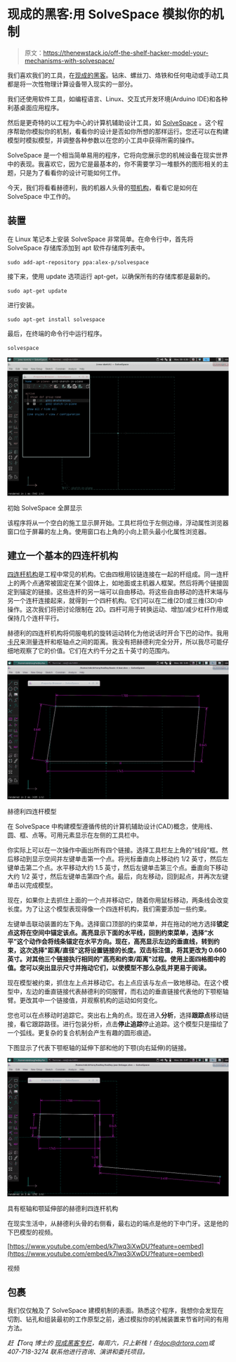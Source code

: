 # 现成的黑客:用 SolveSpace 模拟你的机制

> 原文：<https://thenewstack.io/off-the-shelf-hacker-model-your-mechanisms-with-solvespace/>

我们喜欢我们的工具，在[现成的黑客](/tag/Off-The-Shelf-Hacker)。钻床、螺丝刀、烙铁和任何电动或手动工具都是将一次性物理计算设备带入现实的一部分。

我们还使用软件工具，如编程语言、Linux、交互式开发环境(Arduino IDE)和各种利基桌面应用程序。

然后是更奇特的以工程为中心的计算机辅助设计工具，如 [SolveSpace](http://solvespace.com/index.pl) 。这个程序帮助你模拟你的机制，看看你的设计是否如你所想的那样运行。您还可以在构建模型时模拟模型，并调整各种参数以在您的小工具中获得所需的操作。

SolveSpace 是一个相当简单易用的程序，它将向您展示您的机械设备在现实世界中的表现。我喜欢它，因为它是最基本的，你不需要学习一堆额外的图形相关的主题，只是为了看看你的设计可能如何工作。

今天，我们将看看赫德利，我的机器人头骨的[颚机构](/off-the-shelf-hacker-hedley-the-robotic-skull-speaks/)，看看它是如何在 SolveSpace 中工作的。

## 装置

在 Linux 笔记本上安装 SolveSpace 非常简单。在命令行中，首先将 SolveSpace 存储库添加到 apt 软件存储库列表中。

`sudo add-apt-repository ppa:alex-p/solvespace`

接下来，使用 update 选项运行 apt-get，以确保所有的存储库都是最新的。

`sudo apt-get update`

进行安装。

`sudo apt-get install solvespace`

最后，在终端的命令行中运行程序。

`solvespace`

![](img/cbdebc61dbd898d646b7bcb34c3a737b.png)

初始 SolveSpace 全屏显示

该程序将从一个空白的施工显示屏开始。工具栏将位于左侧边缘，浮动属性浏览器窗口位于屏幕的左上角。使用窗口右上角的小向上箭头最小化属性浏览器。

## 建立一个基本的四连杆机构

[四连杆机构](https://en.wikipedia.org/wiki/Four-bar_linkage)是工程中常见的机构。它由四根用铰链连接在一起的杆组成。同一连杆上的两个点通常被固定在某个固体上，如地面或主机器人框架。然后将两个链接固定到锚定的链接。这些连杆的另一端可以自由移动。将这些自由移动的连杆末端与另一个连杆连接起来，就得到一个四杆机构。它们可以在二维(2D)或三维(3D)中操作。这次我们将把讨论限制在 2D。四杆可用于转换运动、增加/减少杠杆作用或保持几个连杆平行。

赫德利的四连杆机构将伺服电机的旋转运动转化为他说话时开合下巴的动作。我用[卡尺](/off-the-shelf-hacker-how-to-use-the-dial-caliper-for-extra-precise-measurement/)来测量连杆和枢轴点之间的距离。我没有把赫德利完全分开，所以我尽可能仔细地观察了它的价值。它们在大约千分之五十英寸的范围内。

![](img/41f484ba46437e72305e948d33af3a1d.png)

赫德利四连杆模型

在 SolveSpace 中构建模型遵循传统的计算机辅助设计(CAD)概念，使用线、圆、框、点等。可用元素显示在左侧的工具栏中。

你实际上可以在一次操作中画出所有四个链接。选择工具栏左上角的“线段”框。然后移动到显示空间并左键单击第一个点。将光标垂直向上移动约 1/2 英寸，然后左键单击第二个点。水平移动大约 1.5 英寸，然后左键单击第三个点。垂直向下移动大约 1/2 英寸，然后左键单击第四个点。最后，向左移动，回到起点，并再次左键单击以完成模型。

现在，如果你上去抓住上面的一个点并移动它，随着你用鼠标移动，两条线会改变长度。为了让这个模型表现得像一个四连杆机构，我们需要添加一些约束。

左键单击联动装置的左下角。选择窗口顶部的约束菜单，并在拖动的地方选择**锁定点这将在空间中锚定该点。高亮显示下面的水平线，回到约束菜单，选择“**水平**”这个动作会将线条锚定在水平方向。现在，高亮显示左边的垂直线，转到约束，这次选择"**距离/直径**"这将设置链接的长度。双击标注值，将其更改为 0.660 英寸。对其他三个链接执行相同的"**高亮和约束/距离**"过程。使用上面四格图中的值。您可以突出显示尺寸并拖动它们，以使模型不那么杂乱并更易于阅读。**

现在模型被约束，抓住左上点并移动它。右上点应该与左点一致地移动。在这个模型中，左边的垂直链接代表赫德利的伺服臂，而右边的垂直链接代表他的下颚枢轴臂。更改其中一个链接值，并观察机构的运动如何变化。

您也可以在点移动时追踪它。突出右上角的点。现在进入**分析**，选择**跟踪点**移动链接，看它跟踪路径。进行包装分析，点击**停止追踪**停止追踪。这个模型只是描绘了一个弧线。更复杂的复合机制会产生有趣的圆形痕迹。

下图显示了代表下颚枢轴的延伸下部和他的下颚(向右延伸)的链接。

![](img/5e8f7ff0dd54c863a95d4d4ca7c0b83f.png)

具有枢轴和颚延伸部的赫德利四连杆机构

在现实生活中，从赫德利头骨的右侧看，最右边的端点是他的下中门牙。这是他的下巴模型的视频。

[https://www.youtube.com/embed/k7lwq3iXwDU?feature=oembed](https://www.youtube.com/embed/k7lwq3iXwDU?feature=oembed)

视频

## 包裹

我们仅仅触及了 SolveSpace 建模机制的表面。熟悉这个程序，我想你会发现在切割、钻孔和组装最初的工作原型之前，通过模拟你的机械装置来节省时间的有用方法。

*赶【Torq 博士的 [现成黑客专栏](https://thenewstack.io/tag/off-the-shelf-hacker/)，每周六，只上新栈！在[doc@drtorq.com](mailto:doc@drtorq.com)或 407-718-3274 联系他进行咨询、演讲和委托项目。*

<svg xmlns:xlink="http://www.w3.org/1999/xlink" viewBox="0 0 68 31" version="1.1"><title>Group</title> <desc>Created with Sketch.</desc></svg>